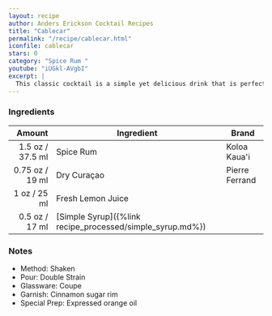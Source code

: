 ```yaml
---
layout: recipe
author: Anders Erickson Cocktail Recipes
title: "Cablecar"
permalink: "/recipe/cablecar.html"
iconfile: cablecar
stars: 0
category: "Spice Rum "
youtube: "iUGkl-AVgbI"
excerpt: |
  This classic cocktail is a simple yet delicious drink that is perfect for any occasion. It is made with spiced rum, orange curacao, lemon juice, and simple syrup.
---
```


### Ingredients

|  Amount | Ingredient                                      | Brand          |
| ------: | ----------------------------------------------- | -------------- |
|  1.5 oz / 37.5 ml | Spice Rum                                       | Koloa Kaua'i   |
| 0.75 oz / 19 ml | Dry Curaçao                                     | Pierre Ferrand |
|    1 oz / 25 ml | Fresh Lemon Juice                               |
|  0.5 oz / 17 ml | [Simple Syrup]({%link recipe_processed/simple_syrup.md%}) |

### Notes

- Method: Shaken
- Pour: Double Strain
- Glassware: Coupe
- Garnish: Cinnamon sugar rim
- Special Prep: Expressed orange oil

